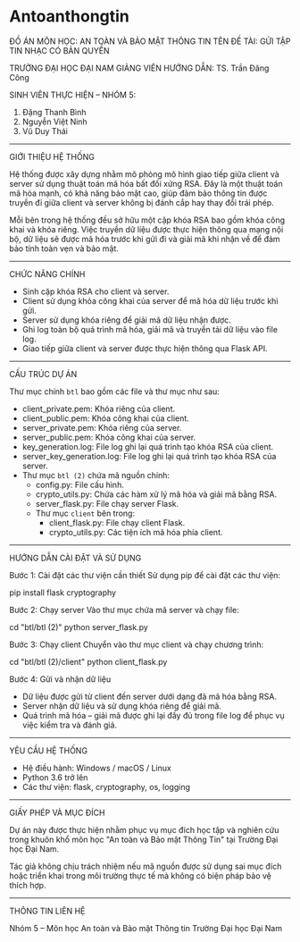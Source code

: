 # Antoanthongtin

ĐỒ ÁN MÔN HỌC: AN TOÀN VÀ BẢO MẬT THÔNG TIN
TÊN ĐỀ TÀI: GỬI TẬP TIN NHẠC CÓ BẢN QUYỀN

TRƯỜNG ĐẠI HỌC ĐẠI NAM
GIẢNG VIÊN HƯỚNG DẪN: TS. Trần Đăng Công

SINH VIÊN THỰC HIỆN – NHÓM 5:
1. Đặng Thanh Bình
2. Nguyễn Việt Ninh
3. Vũ Duy Thái

------------------------------------------------------------

GIỚI THIỆU HỆ THỐNG

Hệ thống được xây dựng nhằm mô phỏng mô hình giao tiếp giữa client và server sử dụng thuật toán mã hóa bất đối xứng RSA. Đây là một thuật toán mã hóa mạnh, có khả năng bảo mật cao, giúp đảm bảo thông tin được truyền đi giữa client và server không bị đánh cắp hay thay đổi trái phép.

Mỗi bên trong hệ thống đều sở hữu một cặp khóa RSA bao gồm khóa công khai và khóa riêng. Việc truyền dữ liệu được thực hiện thông qua mạng nội bộ, dữ liệu sẽ được mã hóa trước khi gửi đi và giải mã khi nhận về để đảm bảo tính toàn vẹn và bảo mật.

------------------------------------------------------------

CHỨC NĂNG CHÍNH

- Sinh cặp khóa RSA cho client và server.
- Client sử dụng khóa công khai của server để mã hóa dữ liệu trước khi gửi.
- Server sử dụng khóa riêng để giải mã dữ liệu nhận được.
- Ghi log toàn bộ quá trình mã hóa, giải mã và truyền tải dữ liệu vào file log.
- Giao tiếp giữa client và server được thực hiện thông qua Flask API.

------------------------------------------------------------

CẤU TRÚC DỰ ÁN

Thư mục chính `btl` bao gồm các file và thư mục như sau:

- client_private.pem: Khóa riêng của client.
- client_public.pem: Khóa công khai của client.
- server_private.pem: Khóa riêng của server.
- server_public.pem: Khóa công khai của server.
- key_generation.log: File log ghi lại quá trình tạo khóa RSA của client.
- server_key_generation.log: File log ghi lại quá trình tạo khóa RSA của server.
- Thư mục `btl (2)` chứa mã nguồn chính:
  - config.py: File cấu hình.
  - crypto_utils.py: Chứa các hàm xử lý mã hóa và giải mã bằng RSA.
  - server_flask.py: File chạy server Flask.
  - Thư mục `client` bên trong:
    - client_flask.py: File chạy client Flask.
    - crypto_utils.py: Các tiện ích mã hóa phía client.

------------------------------------------------------------

HƯỚNG DẪN CÀI ĐẶT VÀ SỬ DỤNG

Bước 1: Cài đặt các thư viện cần thiết
Sử dụng pip để cài đặt các thư viện:

pip install flask cryptography

Bước 2: Chạy server
Vào thư mục chứa mã server và chạy file:

cd "btl/btl (2)"
python server_flask.py

Bước 3: Chạy client
Chuyển vào thư mục client và chạy chương trình:

cd "btl/btl (2)/client"
python client_flask.py

Bước 4: Gửi và nhận dữ liệu
- Dữ liệu được gửi từ client đến server dưới dạng đã mã hóa bằng RSA.
- Server nhận dữ liệu và sử dụng khóa riêng để giải mã.
- Quá trình mã hóa – giải mã được ghi lại đầy đủ trong file log để phục vụ việc kiểm tra và đánh giá.

------------------------------------------------------------

YÊU CẦU HỆ THỐNG

- Hệ điều hành: Windows / macOS / Linux
- Python 3.6 trở lên
- Các thư viện: flask, cryptography, os, logging

------------------------------------------------------------

GIẤY PHÉP VÀ MỤC ĐÍCH

Dự án này được thực hiện nhằm phục vụ mục đích học tập và nghiên cứu trong khuôn khổ môn học "An toàn và Bảo mật Thông Tin" tại Trường Đại học Đại Nam.

Tác giả không chịu trách nhiệm nếu mã nguồn được sử dụng sai mục đích hoặc triển khai trong môi trường thực tế mà không có biện pháp bảo vệ thích hợp.

------------------------------------------------------------

THÔNG TIN LIÊN HỆ

Nhóm 5 – Môn học An toàn và Bảo mật Thông tin
Trường Đại học Đại Nam
